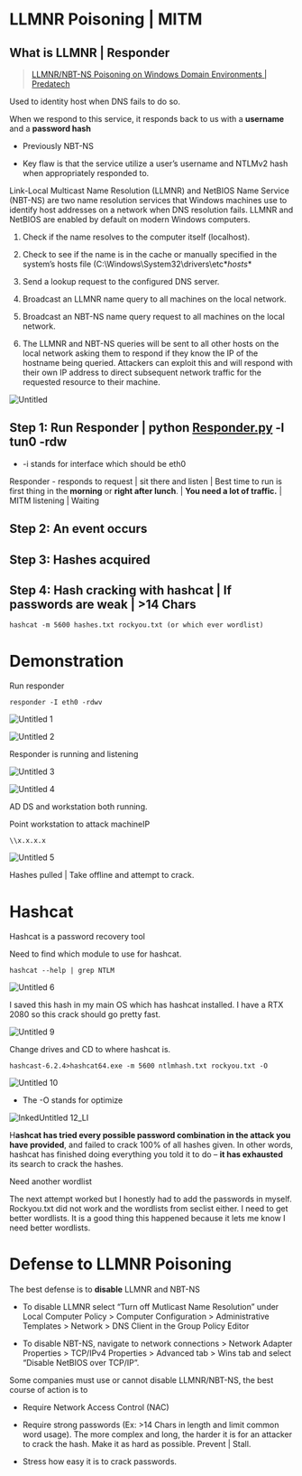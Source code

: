 # LLMNR Poisoning | MITM

## What is LLMNR | Responder

> [LLMNR/NBT-NS Poisoning on Windows Domain Environments | Predatech](https://predatech.co.uk/llmnr-nbt-ns-poisoning-windows-domain-environments/)

Used to identity host when DNS fails to do so.

When we respond to this service, it responds back to us with a **username** and a **password hash**

- Previously NBT-NS

- Key flaw is that the service utilize a user’s username and NTLMv2 hash when appropriately responded to.

Link-Local Multicast Name Resolution (LLMNR) and NetBIOS Name Service (NBT-NS) are two name resolution services that Windows machines use to identify host addresses on a network when DNS resolution fails. LLMNR and NetBIOS are enabled by default on modern Windows computers.

1. Check if the name resolves to the computer itself (localhost).

2. Check to see if the name is in the cache or manually specified in the system’s hosts file (C:\Windows\System32\drivers\etc\**hosts**

3. Send a lookup request to the configured DNS server.

4. Broadcast an LLMNR name query to all machines on the local network.

5. Broadcast an NBT-NS name query request to all machines on the local network.

6. The LLMNR and NBT-NS queries will be sent to all other hosts on the local network asking them to respond if they know the IP of the hostname being queried. Attackers can exploit this and will respond with their own IP address to direct subsequent network traffic for the requested resource to their machine.

![Untitled](https://user-images.githubusercontent.com/55252902/153492832-0b2dfa74-27b0-4014-9935-51b760cff3e0.png)

## Step 1: Run Responder | python [Responder.py](http://Responder.py) -l tun0 -rdw

- -i stands for interface which should be eth0

Responder - responds to request | sit there and listen | Best time to run is first thing in the **morning** or **right after lunch**. | **You need a lot of traffic.** | MITM listening | Waiting

## Step 2: An event occurs

## Step 3: Hashes acquired

## Step 4: Hash cracking with hashcat | If passwords are weak | >14 Chars

```shell
hashcat -m 5600 hashes.txt rockyou.txt (or which ever wordlist)
```

# Demonstration

Run responder

```
responder -I eth0 -rdwv
```
![Untitled 1](https://user-images.githubusercontent.com/55252902/153492871-e49f2341-2a71-486b-979c-8b95aa6148fb.png)

![Untitled 2](https://user-images.githubusercontent.com/55252902/153492880-706a79ba-2107-4365-9bbb-0259d3a35846.png)

Responder is running and listening

![Untitled 3](https://user-images.githubusercontent.com/55252902/153492902-10d573d9-ae06-4f1b-8977-f00dba9c7afe.png)

![Untitled 4](https://user-images.githubusercontent.com/55252902/153492907-790c58e9-3594-4317-b940-bd0ffa3cbb4e.png)

AD DS and workstation both running.

Point workstation to attack machineIP 

```shell
\\x.x.x.x
```

![Untitled 5](https://user-images.githubusercontent.com/55252902/153492927-02084418-54d0-4b64-b8eb-7dd5411a49b2.png)


Hashes pulled | Take offline and attempt to crack.

# Hashcat

Hashcat is a password recovery tool

Need to find which module to use for hashcat.

```shell
hashcat --help | grep NTLM
```

![Untitled 6](https://user-images.githubusercontent.com/55252902/153492943-a48248e0-8c4c-4bcd-99fc-4fbc148506a3.png)

I saved this hash in my main OS which has hashcat installed. I have a RTX 2080 so this crack should go pretty fast.

![Untitled 9](https://user-images.githubusercontent.com/55252902/153492991-1b81f2a9-9a58-4561-b413-c7c6acc59a0c.png)


Change drives and CD to where hashcat is.

```shell
hashcast-6.2.4>hashcat64.exe -m 5600 ntlmhash.txt rockyou.txt -O
```

![Untitled 10](https://user-images.githubusercontent.com/55252902/153493008-db32b6c9-9069-4e8e-9950-900b46034a63.png)


- The -O stands for optimize

![InkedUntitled 12_LI](https://user-images.githubusercontent.com/55252902/153493032-f4274066-221f-40b0-87ef-1a5d620c5082.jpg)


H**ashcat has tried every possible password combination in the attack you have provided**, and failed to crack 100% of all hashes given. In other words, hashcat
has finished doing everything you told it to do – **it has exhausted** its
search to crack the hashes.

Need another wordlist

The next attempt worked but I honestly had to add the passwords in myself. 
Rockyou.txt did not work and the wordlists from seclist either. I need 
to get better wordlists. It is a good thing this happened because it 
lets me know I need better wordlists.

# Defense to LLMNR Poisoning

The best defense is to **disable** LLMNR and NBT-NS

- To disable LLMNR select “Turn off Mutlicast Name Resolution” under Local Computer Policy > Computer Configuration > Administrative Templates > Network > DNS Client in the Group Policy Editor

- To disable NBT-NS, navigate to network connections > Network Adapter Properties > TCP/IPv4 Properties > Advanced tab > Wins tab and select “Disable NetBIOS over TCP/IP”.

Some companies must use or cannot disable LLMNR/NBT-NS, the best course of action is to

- Require Network Access Control (NAC)

- Require strong passwords (Ex: >14 Chars in length and limit common word usage). The more complex and long, the harder it is for an attacker to crack the hash. Make it as hard as possible. Prevent | Stall.

- Stress how easy it is to crack passwords.
